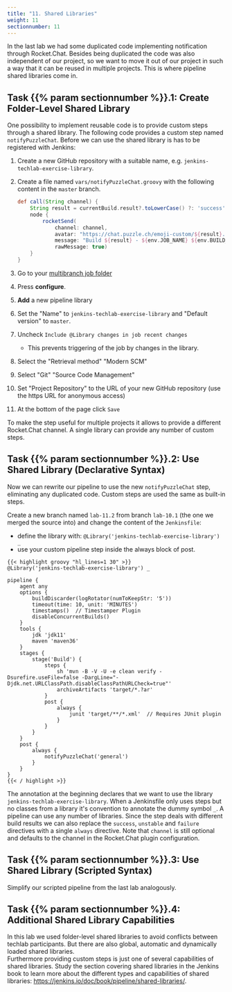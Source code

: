 ```yaml
---
title: "11. Shared Libraries"
weight: 11
sectionnumber: 11
---
```


In the last lab we had some duplicated code implementing notification through Rocket.Chat.
Besides being duplicated the code was also independent of our project, so we want to
move it out of our project in such a way that it can be reused in multiple
projects. This is where pipeline shared libraries come in.


## Task {{% param sectionnumber %}}.1: Create Folder-Level Shared Library

One possibility to implement reusable code is to provide custom steps through a shared library.
The following code provides a custom step named ``notifyPuzzleChat``. Before we can use
the shared library is has to be registered with Jenkins:

1. Create a new GitHub repository with a suitable name, e.g. ``jenkins-techlab-exercise-library``.
1. Create a file named ``vars/notifyPuzzleChat.groovy`` with the following content in the ``master`` branch.

    ```groovy
    def call(String channel) {
        String result = currentBuild.result?.toLowerCase() ?: 'success'
        node {
            rocketSend(
                channel: channel,
                avatar: "https://chat.puzzle.ch/emoji-custom/${result}.png",
                message: "Build ${result} - ${env.JOB_NAME} ${env.BUILD_NUMBER} (<${env.BUILD_URL}|Open>)",
                rawMessage: true)
        }
    }
    ```

1. Go to your [multibranch job folder](http://localhost:8080/job/techlab/)
1. Press **configure**.
1. **Add** a new pipeline library
1. Set the "Name" to ``jenkins-techlab-exercise-library`` and "Default version" to ``master``.
1. Uncheck `Include @Library changes in job recent changes`
   * This prevents triggering of the job by changes in the library.
1. Select the "Retrieval method" "Modern SCM"
1. Select "Git" "Source Code Management"
1. Set "Project Repository" to the URL of your new GitHub repository (use the https URL for anonymous access)
1. At the bottom of the page click `Save`

To make the step useful for multiple projects it allows to provide a different Rocket.Chat channel.
A single library can provide any number of custom steps.


## Task {{% param sectionnumber %}}.2: Use Shared Library (Declarative Syntax)

Now we can rewrite our pipeline to use the new ``notifyPuzzleChat`` step, eliminating any duplicated code. Custom steps are used the same as built-in steps.

Create a new branch named ``lab-11.2`` from branch ``lab-10.1`` (the one we merged the source into) and change the content of the ``Jenkinsfile``:

* define the library with: `@Library('jenkins-techlab-exercise-library') _`
* use your custom pipeline step inside the always block of post.

<!--
```groovy
pipeline {
    agent any // with hosted env use agent { label env.JOB_NAME.split('/')[0] }
```
-->

```
{{< highlight groovy "hl_lines=1 30" >}}
@Library('jenkins-techlab-exercise-library') _

pipeline {
    agent any
    options {
        buildDiscarder(logRotator(numToKeepStr: '5'))
        timeout(time: 10, unit: 'MINUTES')
        timestamps()  // Timestamper Plugin
        disableConcurrentBuilds()
    }
    tools {
        jdk 'jdk11'
        maven 'maven36'
    }
    stages {
        stage('Build') {
            steps {
                sh 'mvn -B -V -U -e clean verify -Dsurefire.useFile=false -DargLine="-Djdk.net.URLClassPath.disableClassPathURLCheck=true"'
                archiveArtifacts 'target/*.?ar'
            }
            post {
                always {
                    junit 'target/**/*.xml'  // Requires JUnit plugin
                }
            }
        }
    }
    post {
        always {
            notifyPuzzleChat('general')
        }
    }
}
{{< / highlight >}}
```

The annotation at the beginning declares that we want to use the library ``jenkins-techlab-exercise-library``.
When a Jenkinsfile only uses steps but no classes from a library it's convention to annotate
the dummy symbol ``_``. A pipeline can use any number of libraries.
Since the step deals with different build results we can also replace the
``success``, ``unstable`` and ``failure`` directives with a single ``always``
directive. Note that ``channel`` is still optional and defaults to the
channel in the Rocket.Chat plugin configuration.


## Task {{% param sectionnumber %}}.3: Use Shared Library (Scripted Syntax)

Simplify our scripted pipeline from the last lab analogously.


## Task {{% param sectionnumber %}}.4: Additional Shared Library Capabilities

In this lab we used folder-level shared libraries to avoid conflicts between
techlab participants. But there are also global, automatic and dynamically loaded
shared libraries.  
Furthermore providing custom steps is just one of several capabilities of shared libraries.
Study the section covering shared libraries in the Jenkins book to learn more
about the different types and capabilities of shared libraries:
<https://jenkins.io/doc/book/pipeline/shared-libraries/>.
